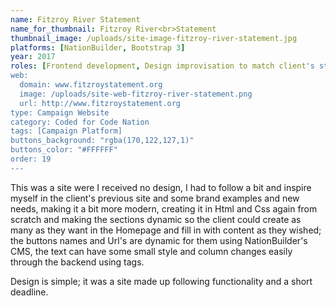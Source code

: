 ```yaml
---
name: Fitzroy River Statement
name_for_thumbnail: Fitzroy River<br>Statement
thumbnail_image: /uploads/site-image-fitzroy-river-statement.jpg
platforms: [NationBuilder, Bootstrap 3]
year: 2017
roles: [Frontend development, Design improvisation to match client's statement site]
web:
  domain: www.fitzroystatement.org
  image: /uploads/site-web-fitzroy-river-statement.png
  url: http://www.fitzroystatement.org
type: Campaign Website
category: Coded for Code Nation
tags: [Campaign Platform]
buttons_background: "rgba(170,122,127,1)"
buttons_color: "#FFFFFF"
order: 19
---
```


This was a site were I received no design, I had to follow a bit and inspire myself in the client's previous site and some brand examples and new needs, making it a bit more modern, creating it in Html and Css again from scratch and making the sections dynamic so the client could create as many as they want in the Homepage and fill in with content as they wished; the buttons names and Url's are dynamic for them using NationBuilder's CMS, the text can have some small style and column changes easily through the backend using tags.

Design is simple; it was a site made up following functionality and a short deadline.